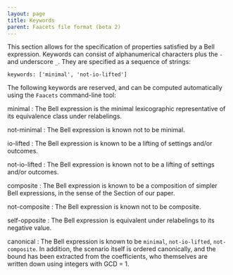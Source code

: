 ```yaml
---
layout: page
title: Keywords
parent: Faacets file format (beta 2)
---
```


This section allows for the specification of properties satisfied by a
Bell expression. Keywords can consist of alphanumerical characters plus
the `-` and underscore `_`. They are specified as a sequence of strings:

~~~~ {.sourceCode .yaml}
keywords: ['minimal', 'not-io-lifted']
~~~~

The following keywords are reserved, and can be computed automatically
using the `Faacets` command-line tool:

minimal
:   The Bell expression is the minimal lexicographic representative of
    its equivalence class under relabelings.

not-minimal
:   The Bell expression is known not to be minimal.

io-lifted
:   The Bell expression is known to be a lifting of settings and/or
    outcomes.

not-io-lifted
:   The Bell expression is known not to be a lifting of settings and/or
    outcomes.

composite
:   The Bell expression is known to be a composition of simpler Bell
    expressions, in the sense of the Section of our paper.

not-composite
:   The Bell expression is known not to be composite.

self-opposite
:   The Bell expression is equivalent under relabelings to its negative
    value.

canonical
:   The Bell expression is known to be `minimal`, `not-io-lifted`,
    `not-composite`. In addition, the scenario itself is ordered
    canonically, and the bound has been extracted from the coefficients,
    who themselves are written down using integers with GCD = 1.


